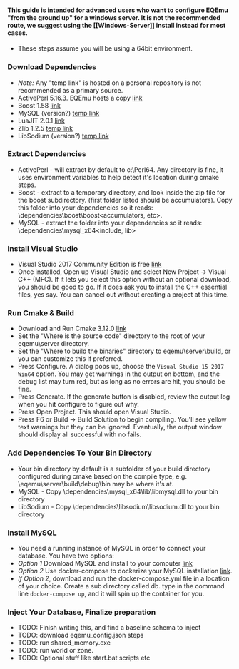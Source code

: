 #### This guide is intended for advanced users who want to configure EQEmu "from the ground up" for a windows server. It is not the recommended route, we suggest using the [[Windows-Server]] install instead for most cases.

* These steps assume you will be using a 64bit environment.

### Download Dependencies

* *Note:* Any "temp link" is hosted on a personal repository is not recommended as a primary source.
* ActivePerl 5.16.3. EQEmu hosts a copy [link](https://raw.githubusercontent.com/EQEmu/eqemu.github.com/master/downloads/ActivePerl-5.16.3.1604-MSWin32-x64-298023.msi)
* Boost 1.58 [link](https://sourceforge.net/projects/boost/files/boost/1.58.0/boost_1_58_0.zip/download)
* MySQL (version?) [temp link](https://github.com/xackery/eqemu/releases/download/v0.02/mysql_x64.zip)
* LuaJIT 2.0.1 [link](http://luajit.org/download.html)
* Zlib 1.2.5 [temp link](https://github.com/xackery/eqemu/releases/download/v0.02/zlib_x64.zip)
* LibSodium (version?) [temp link](https://github.com/xackery/eqemu/releases/download/v0.02/libsodium.zip)

### Extract Dependencies

* ActivePerl - will extract by default to c:\Perl64. Any directory is fine, it uses environment variables to help detect it's location during cmake steps. 
* Boost - extract to a temporary directory, and look inside the zip file for the boost subdirectory. (first folder listed should be accumulators). Copy this folder into your dependencies so it reads: \dependencies\boost\boost\<accumulators, etc>.
* MySQL - extract the folder into your dependencies so it reads: \dependencies\mysql_x64\<include, lib>

### Install Visual Studio

* Visual Studio 2017 Community Edition is free [link](https://visualstudio.microsoft.com/downloads/)
* Once installed, Open up Visual Studio and select New Project -> Visual C++ (MFC). If it lets you select this option without an optional download, you should be good to go. If it does ask you to install the C++ essential files, yes say. You can cancel out without creating a project at this time.

### Run Cmake & Build

* Download and Run Cmake 3.12.0 [link](https://cmake.org/download/)
* Set the "Where is the source code" directory to the root of your eqemu\server directory.
* Set the "Where to build the binaries" directory to eqemu\server\build, or you can customize this if preferred.
* Press Configure. A dialog pops up, choose the `Visual Studio 15 2017 Win64` option. You may get warnings in the output on bottom, and the debug list may turn red, but as long as no errors are hit, you should be fine.
* Press Generate. If the generate button is disabled, review the output log when you hit configure to figure out why.
* Press Open Project. This should open Visual Studio.
* Press F6 or Build -> Build Solution to begin compiling. You'll see yellow text warnings but they can be ignored. Eventually, the output window should display all successful with no fails.

### Add Dependencies To Your Bin Directory

* Your bin directory by default is a subfolder of your build directory configured during cmake based on the compile type, e.g. \eqemu\server\build\debug\bin may be where it's at.
* MySQL - Copy \dependencies\mysql_x64\lib\libmysql.dll to your bin directory
* LibSodium - Copy \dependencies\libsodium\libsodium.dll to your bin directory

### Install MySQL

* You need a running instance of MySQL in order to connect your database. You have two options:
* *Option 1* Download MySQL and install to your computer [link](https://www.mysql.com/downloads/)
* *Option 2* Use docker-compose to dockerize your MySQL installation [link](https://gist.github.com/xackery/d93e05825b2db74425086bde617ac635). 
* *If Option 2*, download and run the docker-compose.yml file in a location of your choice. Create a sub directory called db. type in the command line `docker-compose up`, and it will spin up the container for you.

### Inject Your Database, Finalize preparation

* TODO: Finish writing this, and find a baseline schema to inject
* TODO: download eqemu_config.json steps
* TODO: run shared_memory.exe
* TODO: run world or zone.
* TODO: Optional stuff like start.bat scripts etc

